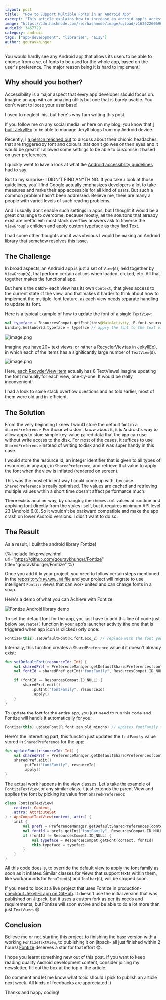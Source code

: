 ```yaml
---
layout: post
title:  "How to Support Multiple Fonts in an Android App"
excerpt: "This article explains how to increase an android app's accessibility by providing users the option to choose from a variety of fonts that suite their need."
image: "https://cdn.hashnode.com/res/hashnode/image/upload/v1636226069099/jLbjyNOXm.png"
audioId: 3467729
category: android
tags: ["app-development", "libraries", "a11y"]
author: gouravkhunger
---
```


You would hardly see any Android app that allows its users to be able to choose from a set of fonts to be used for the whole app, based on the user's preference. The major reason being it is hard to implement!

## Why should you bother?

Accessibility is a major aspect that every app developer should focus on. Imagine an app with an amazing utility but one that is barely usable. You don't want to loose your user base!

I used to neglect this, but here's why I am writing this post.

If you follow me on any social media, or here on my blog, you know that [I built JekyllEx](/introducing-jekyllex-android-app) to be able to manage Jekyll blogs from my Android device.

Recently, I [a person reached out](https://github.com/jekyllex/jekyllex-android/issues/2) to discuss about their chronic headaches that are triggered by font and colours that don't go well on their eyes and it would be great if I allowed some settings to be able to customise it based on user preferences. 

I quickly went to have a look at what the [Android accessibility guidelines](https://developer.android.com/guide/topics/ui/accessibility) had to say.

But to my surprise- I DIDN'T FIND ANYTHING. If you take a look at those guidelines, you'll find Google actually emphasizes developers a lot to take measures and make their app accessible for all kind of users. But such a common problem hasn't been addressed. Believe me, there are many a people with varied levels of such reading problems. 

And I usually don't enable such settings in apps, but I thought it would be a great challenge to overcome, because mostly, all the solutions that already exist are inefficient: most stack overflow answers ask to traverse the `ViewGroup`'s children and apply custom typeface as they find Text.

I had some other thoughts and it was obvious I would be making an Android library that somehow resolves this issue.

## The Challenge

In broad aspects, an Android app is just a set of `View`(s), held together by `ViewGroup`(s), that perform certain actions when loaded, clicked, etc. All that together makes the functional app.

But here's the catch- each view has its own `Context`, that gives access to the current state of the view, and that makes it harder to think about how to implement the multiple-font feature, as each view needs separate handling to update its font.

Here is a typical example of how to update the font of a single `TextView`:

```kotlin
val typeface = ResourcesCompat.getFont(this@MainActivity, R.font.source_code_pro) // get font from res/font/ directory
binding.helloWorld.typeface = typeface // apply the font to the text view
```

![image.png](https://cdn.hashnode.com/res/hashnode/image/upload/v1636027952199/bY0CrvEb8.png)

Imagine you have 20+ text views, or rather a RecyclerView(as in [JekyllEx](https://jekyllex.xyz)), in which each of the items has a significantly large number of `TextView`(s).

![image.png](https://cdn.hashnode.com/res/hashnode/image/upload/v1636028456465/fi0vdUzhZ.png)

Here, [each RecyclerView item](https://github.com/jekyllex/jekyllex-android/blob/main/app/src/main/res/layout/other_repository_item.xml) actually has 8 TextViews! Imagine updating the font manually for each view, one-by-one. It would be really inconvenient!

I had a look to some stack overflow questions and as told earlier, most of them were old and in-efficient.

## The Solution

From the very beginning I knew I would store the default font in a `SharedPreference`. For those who don't know about it, it is Android's way to allow apps to store simple key-value paired data that the app can use without write access to the disk. For most of the cases, it suffices to use `SharedPreference` instead of writing to disk and it was super handy in this case.

I would store the resource id, an integer identifier that is given to all types of resources in any app, in `SharedPreference`, and retrieve that value to apply the font when the view is inflated (rendered on screen).

This was the most efficient way I could come up with, because `SharedPreference` is really optimised. The values are cached and retrieving multiple values within a short time doesn't affect performance much.

There exists another way, by changing the `themes.xml` values at runtime and applying font directly from the styles itself, but it requires minimum API level 23 (Android 6.0). So it wouldn't be backward compatible and make the app crash on lower Android versions. I didn't want to do so.

## The Result

As a result, I built the android library Fontize!

{% include linkpreview.html url="https://github.com/gouravkhunger/Fontize" title="gouravkhunger/Fontize" %}

Once you add it to your project, you need to follow certain steps mentioned in the [repository's `README.md` file](https://github.com/gouravkhunger/Fontize/blob/main/README.md) and your project will migrate to use intelligent `Fontize` views that can work united and can change fonts in a snap.

Here's a demo of what you can Achieve with Fontize:

![Fontize Android library demo](https://cdn.hashnode.com/res/hashnode/image/upload/v1636224247599/d04oZY7Pf.gif)

To set the default font for the app, you just have to add this line of code just below `onCreate()` function in your app's launcher activity (the one that is triggered when app icon is clicked) only once:

```kotlin
Fontize(this).setDefaultFont(R.font.exo_2) // replace with the font you desire
```

Internally, this function creates a `SharedPreference` value if it doesn't already exist:

```kotlin
fun setDefaultFont(resourceId: Int) {
    val sharedPref = PreferenceManager.getDefaultSharedPreferences(context)
    val fontId = sharedPref.getInt("fontFamily", ResourcesCompat.ID_NULL)

    if (fontId == ResourcesCompat.ID_NULL) {
        sharedPref.edit()
            .putInt("fontFamily", resourceId)
            .apply()
    }
}
```

To update the font for the entire app, you just need to run this code and Fontize will handle it automatically for you:

```kotlin
Fontize(this).updateFont(R.font.zen_old_mincho) // updates fontFamily throughout app
```

Here's the interesting part, this function just updates the `fontFamily` value stored in `SharedPreference` for the app:

```kotlin
fun updateFont(resourceId: Int) {
    val sharedPref = PreferenceManager.getDefaultSharedPreferences(context)
    sharedPref.edit()
        .putInt("fontFamily", resourceId)
        .apply()
}
```

The actual work happens in the view classes. Let's take the example of `FontizeTextView`, or any similar class. It just extends the parent View and applies the font by picking its value from `SharedPreference`:


```kotlin
class FontizeTextView(
    context: Context,
    attrs: AttributeSet
) : AppCompatTextView(context, attrs) {
    init {
        val prefs = PreferenceManager.getDefaultSharedPreferences(context)
        val fontId = prefs.getInt("fontFamily", ResourcesCompat.ID_NULL)
        if (fontId != ResourcesCompat.ID_NULL) {
            val typeface = ResourcesCompat.getFont(context, fontId)
            this.typeface = typeface
        }
    }
}
```

All this code does is, to override the default view to apply the font family as soon as it inflates. Similar classes for views that support texts within them, like workarounds for `MenuItem`(s) and `Toolbar`(s),  will be shipped soon.

If you need to look at a live project that uses Fontize in production- [checkout JekyllEx app on GitHub](https://github.com/jekyllex/jekyllex-android). It doesn't use the initial version that was published on Jitpack, but it uses a custom fork as per its needs and requirements, but Fontize will soon evolve and be able to do a lot more than just `TextViews` 😄

## Conclusion

Believe me or not, starting this project, to finishing the base version with a working `FontizeTextView`, to publishing it on jitpack- all just finished within 2 hours! [Fontize](https://github.com/gouravkhunger/Fontize) deserves a star for that effort 😎.

I hope you learnt something new out of this post. If you want to keep reading quality Android development content, consider joining my newsletter, fill out the box at the top of the article.

Do comment and let me know what topic should I pick to publish an article next week. All kinds of feedbacks are appreciated :)

Thanks and happy coding!
